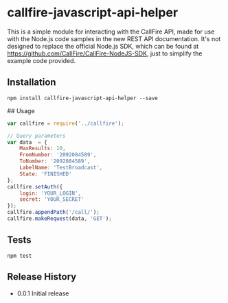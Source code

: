 # callfire-javascript-api-helper

This is a simple module for interacting with the CallFire API, made for
use with the Node.js code samples in the new REST API documentation. It's not designed to replace the official Node.js SDK, which can be found
at <https://github.com/CallFire/CallFire-NodeJS-SDK>, just to simplify
the example code provided.

## Installation

`npm install callfire-javascript-api-helper --save`

## Usage

```javascript
var callfire = require('../callfire');

// Query parameters
var data  = {
    MaxResults: 10,
    FromNumber: '2092084589',
    ToNumber: '2092084589',
    LabelName: 'TestBroadcast',
    State: 'FINISHED'
};
callfire.setAuth({
    login: 'YOUR_LOGIN',
    secret: 'YOUR_SECRET'
});
callfire.appendPath('/call/');
callfire.makeRequest(data, 'GET');

```

## Tests

`npm test`

## Release History

- 0.0.1 Initial release


